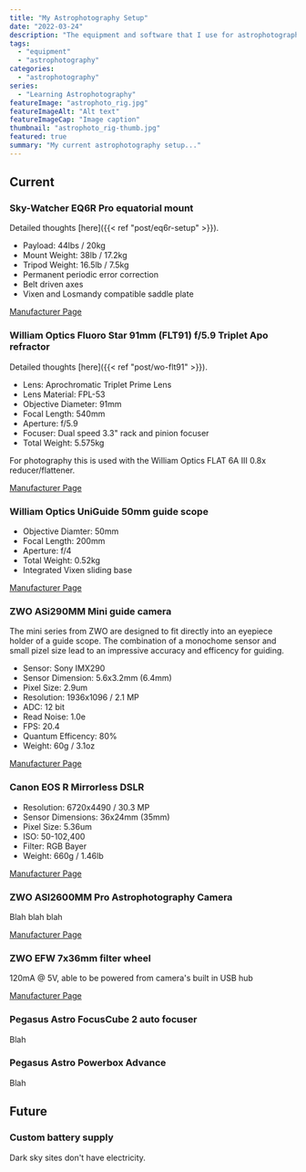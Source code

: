 ```yaml
---
title: "My Astrophotography Setup"
date: "2022-03-24"
description: "The equipment and software that I use for astrophotography"
tags:
  - "equipment"
  - "astrophotography"
categories:
  - "astrophotography"
series:
  - "Learning Astrophotography"
featureImage: "astrophoto_rig.jpg"
featureImageAlt: "Alt text"
featureImageCap: "Image caption"
thumbnail: "astrophoto_rig-thumb.jpg"
featured: true
summary: "My current astrophotography setup..."
---
```


## Current

### Sky-Watcher EQ6R Pro equatorial mount

Detailed thoughts [here]({{< ref "post/eq6r-setup" >}}).

- Payload: 44lbs / 20kg
- Mount Weight: 38lb / 17.2kg
- Tripod Weight: 16.5lb / 7.5kg
- Permanent periodic error correction
- Belt driven axes
- Vixen and Losmandy compatible saddle plate

[Manufacturer Page](https://www.skywatcherusa.com/products/eq6-r-pro)

### William Optics Fluoro Star 91mm (FLT91) f/5.9 Triplet Apo refractor

Detailed thoughts [here]({{< ref "post/wo-flt91" >}}).

- Lens: Aprochromatic Triplet Prime Lens
- Lens Material: FPL-53
- Objective Diameter: 91mm
- Focal Length: 540mm
- Aperture: f/5.9
- Focuser: Dual speed 3.3" rack and pinion focuser
- Total Weight: 5.575kg

For photography this is used with the William Optics FLAT 6A III 0.8x reducer/flattener.

[Manufacturer Page](https://williamoptics.com/products/telescope/fluorostar/fluorostar-91)

### William Optics UniGuide 50mm guide scope

- Objective Diamter: 50mm
- Focal Length: 200mm
- Aperture: f/4
- Total Weight: 0.52kg
- Integrated Vixen sliding base

[Manufacturer Page](https://williamoptics.com/products/telescope/guider/2019-all-new-slide-base-50mm-uniguide-scope-with-a-unique-1-25-inch-rotolock)

### ZWO ASi290MM Mini guide camera

The mini series from ZWO are designed to fit directly into an eyepiece holder of a guide scope.
The combination of a monochome sensor and small pizel size lead to an impressive accuracy and efficency for guiding.

- Sensor: Sony IMX290
- Sensor Dimension: 5.6x3.2mm (6.4mm)
- Pixel Size: 2.9um
- Resolution: 1936x1096 / 2.1 MP
- ADC: 12 bit
- Read Noise: 1.0e
- FPS: 20.4
- Quantum Efficency: 80%
- Weight: 60g / 3.1oz

[Manufacturer Page](https://astronomy-imaging-camera.com/product/asi290mm-mini-mono)

### Canon EOS R Mirrorless DSLR

- Resolution: 6720x4490 / 30.3 MP
- Sensor Dimensions: 36x24mm (35mm)
- Pixel Size: 5.36um
- ISO: 50-102,400
- Filter: RGB Bayer
- Weight: 660g / 1.46lb

[Manufacturer Page](https://www.usa.canon.com/internet/portal/us/home/products/details/cameras/eos-dslr-and-mirrorless-cameras/mirrorless/eos-r)

### ZWO ASI2600MM Pro Astrophotography Camera

Blah blah blah

[Manufacturer Page](https://astronomy-imaging-camera.com/product/asi2600mm-pro-mono)

### ZWO EFW 7x36mm filter wheel

120mA @ 5V, able to be powered from camera's built in USB hub

[Manufacturer Page](https://astronomy-imaging-camera.com/product/new-zwo-efw-7x36mm)

### Pegasus Astro FocusCube 2 auto focuser

Blah

### Pegasus Astro Powerbox Advance

Blah

## Future

### Custom battery supply

Dark sky sites don't have electricity.
